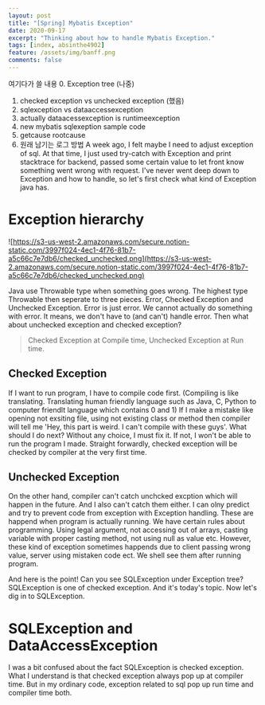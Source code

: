 ```yaml
---
layout: post 
title: "[Spring] Mybatis Exception"
date: 2020-09-17
excerpt: "Thinking about how to handle Mybatis Exception."
tags: [index, absinthe4902]
feature: /assets/img/banff.png
comments: false
---
```

여기다가 쓸 내용 
0. Exception tree (나중)
1. checked exception vs unchecked exception (했음) 
2. sqlexception vs dataaccessexception 
3. actually dataacessexception is runtimeexception 
4. new mybatis sqlexeption sample code 
5. getcause rootcause 
6. 원래 남기는 로그 방법 
A week ago, I felt maybe I need to adjust exception of sql. At that time, I just used try-catch with Exception and print stacktrace for backend, passed some certain value to let front know something went wrong with request. I've never went deep down to Exception and how to handle, so let's first check what kind of Exception java has. 

# Exception hierarchy

![https://s3-us-west-2.amazonaws.com/secure.notion-static.com/3997f024-4ec1-4f76-81b7-a5c66c7e7db6/checked_unchecked.png](https://s3-us-west-2.amazonaws.com/secure.notion-static.com/3997f024-4ec1-4f76-81b7-a5c66c7e7db6/checked_unchecked.png)

Java use Throwable type when something goes wrong. The highest type Throwable then seperate to three pieces. Error, Checked Exception and Unchecked Exception. Error is just error. We cannot actually do something with error. It means, we don't have to (and can't) handle error. Then what about unchecked exception and checked exception? 

> Checked Exception at Compile time, Unchecked Exception at Run time.

## Checked Exception

If I want to run program, I have to compile code first. (Compiling is like translating. Translating human friendly language such as Java, C, Python to computer friendlt language which contains 0 and 1) If I make a mistake like opening not exsiting file, using not existing class or method then compiler will tell me 'Hey, this part is weird. I can't compile with these guys'. What should I do next? Without any choice, I must fix it. If not, I won't be able to run the program I made. Straight forwardly, checked exception will be checked by compiler at the very first time.

## Unchecked Exception

On the other hand, compiler can't catch unchcked excption which will happen in the future. And I also can't catch them either. I can olny predict and try to prevent code from exception with Exception handling. These are happend when program is actually running. We have certain rules about programming. Using legal argument, not accessing out of arrays, casting variable with proper  casting method, not using null as value etc. However, these kind of exception sometimes happends due to client passing wrong value, server using mistaken code ect. We shell see them after running program.  

And here is the point! Can you see SQLException under Exception tree? SQLException is one of checked exception. And it's today's topic. Now let's dig in to SQLException.

# SQLException and DataAccessException

I was a bit confused about the fact SQLException is checked exception. What I understand is that checked exception always pop up at compiler time. But in my ordinary code, exception related to sql pop up run time and compiler time both.
